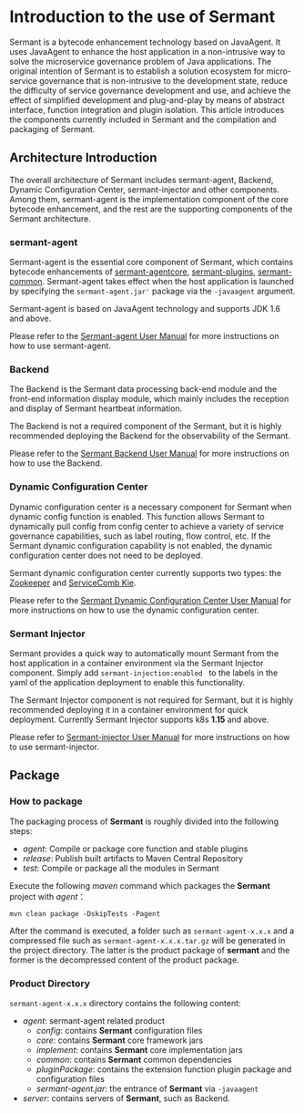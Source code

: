 # Introduction to the use of Sermant

Sermant is a bytecode enhancement technology based on JavaAgent. It uses JavaAgent to enhance the host application in a non-intrusive way to solve the microservice governance problem of Java applications. The original intention of Sermant is to establish a solution ecosystem for micro-service governance that is non-intrusive to the development state, reduce the difficulty of service governance development and use, and achieve the effect of simplified development and plug-and-play by means of abstract interface, function integration and plugin isolation. This article introduces the components currently included in Sermant and the compilation and packaging of Sermant.

## Architecture Introduction

The overall architecture of Sermant includes sermant-agent, Backend, Dynamic Configuration Center, sermant-injector and other components. Among them, sermant-agent is the implementation component of the core bytecode enhancement, and the rest are the supporting components of the Sermant architecture.

<MyImage src="/docs-img/sermant-arch.png"/>

### sermant-agent

Sermant-agent is the essential core component of Sermant, which contains bytecode enhancements of [sermant-agentcore](https://github.com/sermant-io/Sermant/tree/develop/sermant-agentcore), [sermant-plugins](https://github.com/sermant-io/Sermant/tree/develop/sermant-plugins), [sermant-common](https://github.com/sermant-io/Sermant/tree/develop/sermant-common). Sermant-agent takes effect when the host application is launched by specifying the `sermant-agent.jar'` package via the `-javaagent` argument. 

Sermant-agent is based on JavaAgent technology and supports JDK 1.6 and above.  

Please refer to the [Sermant-agent User Manual](sermant-agent.md) for more instructions on how to use sermant-agent.

### Backend

The Backend is the Sermant data processing back-end module and the front-end information display module, which mainly includes the reception and display of Sermant heartbeat information. 

The Backend is not a required component of the Sermant, but it is highly recommended deploying the Backend for the observability of the Sermant. 

Please refer to the [Sermant Backend User Manual](sermant-backend.md) for more instructions on how to use the Backend.

### Dynamic Configuration Center

Dynamic configuration center is a necessary component for Sermant when dynamic config function is enabled. This function allows Sermant to dynamically pull config from config center to achieve a variety of service governance capabilities, such as label routing, flow control, etc. If the Sermant dynamic configuration capability is not enabled, the dynamic configuration center does not need to be deployed.

Sermant dynamic configuration center currently supports two types: the [Zookeeper](https://github.com/apache/zookeeper) and [ServiceComb Kie](https://github.com/apache/servicecomb-kie).

Please refer to the [Sermant Dynamic Configuration Center User Manual](configuration-center.md) for more instructions on how to use the dynamic configuration center.

### **Sermant Injector**

Sermant provides a quick way to automatically mount Sermant from the host application in a container environment via the Sermant Injector component. Simply add `sermant-injection:enabled ` to the labels in the yaml of the application deployment to enable this functionality.

The Sermant Injector component is not required for Sermant, but it is highly recommended deploying it in a container environment for quick deployment. Currently Sermant Injector supports k8s **1.15** and above.

Please refer to [Sermant-injector User Manual](sermant-injector.md) for more instructions on how to use sermant-injector.

## Package

### How to package

The packaging process of **Sermant** is roughly divided into the following steps:

- *agent*: Compile or package core function and stable plugins
- *release*: Publish built artifacts to Maven Central Repository
- *test*: Compile or package all the modules in Sermant

Execute the following *maven* command which packages the **Sermant** project with *agent*：

```shell
mvn clean package -DskipTests -Pagent
```

After the command is executed, a folder such as `sermant-agent-x.x.x` and a compressed file such as `sermant-agent-x.x.x.tar.gz` will be generated in the project directory. The latter is the product package of **sermant** and the former is the decompressed content of the product package.

### Product Directory

`sermant-agent-x.x.x` directory contains the following content:

- *agent*: sermant-agent related product
  - *config*: contains **Sermant** configuration files
  - *core*: contains **Sermant** core framework jars
  - *implement*: contains **Sermant** core implementation jars
  - *common*: contains **Sermant** common dependencies
  - *pluginPackage*: contains the extension function plugin package and configuration files
  - *sermant-agent.jar*:  the entrance of **Sermant** via `-javaagent`
- *server*: contains servers of **Sermant**, such as Backend.

